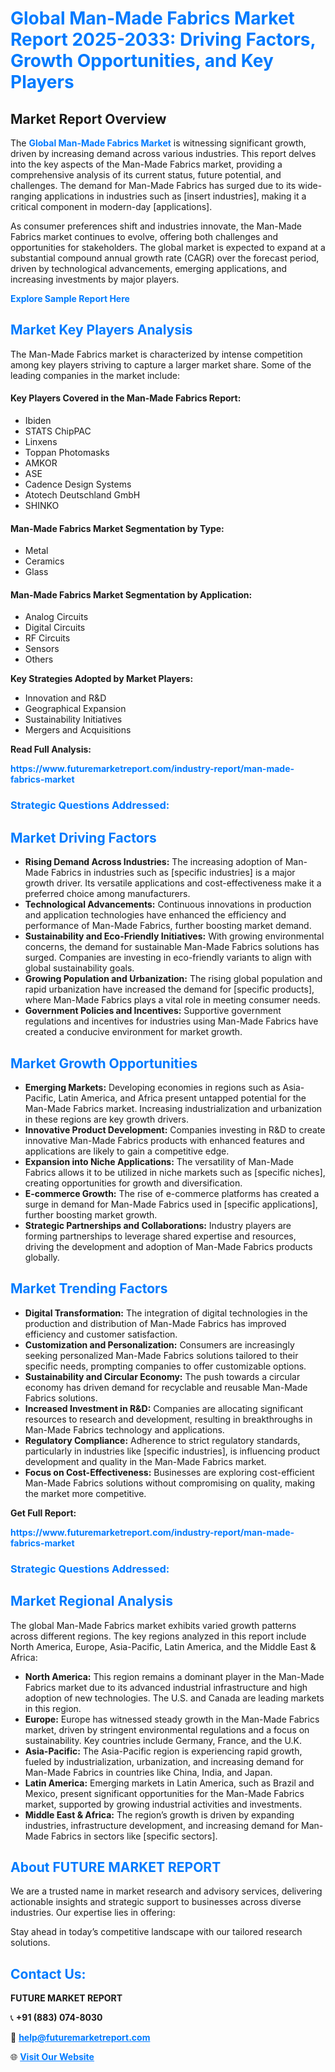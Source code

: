 <h1 style="color: #007BFF;">Global Man-Made Fabrics Market Report 2025-2033: Driving Factors, Growth Opportunities, and Key Players</h1>

<section id="overview">
<h2>Market Report Overview</h2>
<p>The <a href="https://www.futuremarketreport.com/industry-report/man-made-fabrics-market" style="color: #007BFF; text-decoration: none;"><strong>Global Man-Made Fabrics Market</strong></a> is witnessing significant growth, driven by increasing demand across various industries. This report delves into the key aspects of the Man-Made Fabrics market, providing a comprehensive analysis of its current status, future potential, and challenges. The demand for Man-Made Fabrics has surged due to its wide-ranging applications in industries such as [insert industries], making it a critical component in modern-day [applications].</p>
<p>As consumer preferences shift and industries innovate, the Man-Made Fabrics market continues to evolve, offering both challenges and opportunities for stakeholders. The global market is expected to expand at a substantial compound annual growth rate (CAGR) over the forecast period, driven by technological advancements, emerging applications, and increasing investments by major players.</p>
</section>

<section id="overview">
<p><a href="https://www.futuremarketreport.com/request-sample/reportId=32924" style="color: #007BFF; text-decoration: none;"><strong>Explore Sample Report Here</strong></a></p>
</section>

<section id="key-players">
<h2 style="color: #007BFF;">Market Key Players Analysis</h2>
<p>The Man-Made Fabrics market is characterized by intense competition among key players striving to capture a larger market share. Some of the leading companies in the market include:</p>
<h4>Key Players Covered in the Man-Made Fabrics Report:</h4>
<ul><li>Ibiden</li><li>STATS ChipPAC</li><li>Linxens</li><li>Toppan Photomasks</li><li>AMKOR</li><li>ASE</li><li>Cadence Design Systems</li><li>Atotech Deutschland GmbH</li><li>SHINKO</li></ul>
<h4>Man-Made Fabrics Market Segmentation by Type:</h4>
<ul><li>Metal</li><li>Ceramics</li><li>Glass</li></ul>

<h4>Man-Made Fabrics Market Segmentation by Application:</h4>
<ul><li>Analog Circuits</li><li>Digital Circuits</li><li>RF Circuits</li><li>Sensors</li><li>Others</li></ul>
<p><strong>Key Strategies Adopted by Market Players:</strong></p>
<ul>
<li>Innovation and R&D</li>
<li>Geographical Expansion</li>
<li>Sustainability Initiatives</li>
<li>Mergers and Acquisitions</li>
</ul>
</section>

<section>
<p><strong>Read Full Analysis: </strong></p><a href="https://www.futuremarketreport.com/industry-report/man-made-fabrics-market" style="color: #007BFF; text-decoration: none;"><strong>https://www.futuremarketreport.com/industry-report/man-made-fabrics-market</strong></a>
<h3 style="color: #007BFF;">Strategic Questions Addressed:</h3>
</section>

<section id="driving-factors">
<h2 style="color: #007BFF;">Market Driving Factors</h2>
<ul>
<li><strong>Rising Demand Across Industries:</strong> The increasing adoption of Man-Made Fabrics in industries such as [specific industries] is a major growth driver. Its versatile applications and cost-effectiveness make it a preferred choice among manufacturers.</li>
<li><strong>Technological Advancements:</strong> Continuous innovations in production and application technologies have enhanced the efficiency and performance of Man-Made Fabrics, further boosting market demand.</li>
<li><strong>Sustainability and Eco-Friendly Initiatives:</strong> With growing environmental concerns, the demand for sustainable Man-Made Fabrics solutions has surged. Companies are investing in eco-friendly variants to align with global sustainability goals.</li>
<li><strong>Growing Population and Urbanization:</strong> The rising global population and rapid urbanization have increased the demand for [specific products], where Man-Made Fabrics plays a vital role in meeting consumer needs.</li>
<li><strong>Government Policies and Incentives:</strong> Supportive government regulations and incentives for industries using Man-Made Fabrics have created a conducive environment for market growth.</li>
</ul>
</section>

<section id="growth-opportunities">
<h2 style="color: #007BFF;">Market Growth Opportunities</h2>
<ul>
<li><strong>Emerging Markets:</strong> Developing economies in regions such as Asia-Pacific, Latin America, and Africa present untapped potential for the Man-Made Fabrics market. Increasing industrialization and urbanization in these regions are key growth drivers.</li>
<li><strong>Innovative Product Development:</strong> Companies investing in R&D to create innovative Man-Made Fabrics products with enhanced features and applications are likely to gain a competitive edge.</li>
<li><strong>Expansion into Niche Applications:</strong> The versatility of Man-Made Fabrics allows it to be utilized in niche markets such as [specific niches], creating opportunities for growth and diversification.</li>
<li><strong>E-commerce Growth:</strong> The rise of e-commerce platforms has created a surge in demand for Man-Made Fabrics used in [specific applications], further boosting market growth.</li>
<li><strong>Strategic Partnerships and Collaborations:</strong> Industry players are forming partnerships to leverage shared expertise and resources, driving the development and adoption of Man-Made Fabrics products globally.</li>
</ul>
</section>

<section id="trending-factors">
<h2 style="color: #007BFF;">Market Trending Factors</h2>
<ul>
<li><strong>Digital Transformation:</strong> The integration of digital technologies in the production and distribution of Man-Made Fabrics has improved efficiency and customer satisfaction.</li>
<li><strong>Customization and Personalization:</strong> Consumers are increasingly seeking personalized Man-Made Fabrics solutions tailored to their specific needs, prompting companies to offer customizable options.</li>
<li><strong>Sustainability and Circular Economy:</strong> The push towards a circular economy has driven demand for recyclable and reusable Man-Made Fabrics solutions.</li>
<li><strong>Increased Investment in R&D:</strong> Companies are allocating significant resources to research and development, resulting in breakthroughs in Man-Made Fabrics technology and applications.</li>
<li><strong>Regulatory Compliance:</strong> Adherence to strict regulatory standards, particularly in industries like [specific industries], is influencing product development and quality in the Man-Made Fabrics market.</li>
<li><strong>Focus on Cost-Effectiveness:</strong> Businesses are exploring cost-efficient Man-Made Fabrics solutions without compromising on quality, making the market more competitive.</li>
</ul>
</section>

<section>
<p><strong>Get Full Report: </strong></p><a href="https://www.futuremarketreport.com/industry-report/man-made-fabrics-market" style="color: #007BFF; text-decoration: none;"><strong>https://www.futuremarketreport.com/industry-report/man-made-fabrics-market</strong></a>
<h3 style="color: #007BFF;">Strategic Questions Addressed:</h3>
</section>


<section id="regional-analysis">
<h2 style="color: #007BFF;">Market Regional Analysis</h2>
<p>The global Man-Made Fabrics market exhibits varied growth patterns across different regions. The key regions analyzed in this report include North America, Europe, Asia-Pacific, Latin America, and the Middle East & Africa:</p>
<ul>
<li><strong>North America:</strong> This region remains a dominant player in the Man-Made Fabrics market due to its advanced industrial infrastructure and high adoption of new technologies. The U.S. and Canada are leading markets in this region.</li>
<li><strong>Europe:</strong> Europe has witnessed steady growth in the Man-Made Fabrics market, driven by stringent environmental regulations and a focus on sustainability. Key countries include Germany, France, and the U.K.</li>
<li><strong>Asia-Pacific:</strong> The Asia-Pacific region is experiencing rapid growth, fueled by industrialization, urbanization, and increasing demand for Man-Made Fabrics in countries like China, India, and Japan.</li>
<li><strong>Latin America:</strong> Emerging markets in Latin America, such as Brazil and Mexico, present significant opportunities for the Man-Made Fabrics market, supported by growing industrial activities and investments.</li>
<li><strong>Middle East & Africa:</strong> The region’s growth is driven by expanding industries, infrastructure development, and increasing demand for Man-Made Fabrics in sectors like [specific sectors].</li>
</ul>
</section>

<footer>
<h2 style="color: #007BFF;">About FUTURE MARKET REPORT</h2>
<p>We are a trusted name in market research and advisory services, delivering actionable insights and strategic support to businesses across diverse industries. Our expertise lies in offering:</p>

<p>Stay ahead in today’s competitive landscape with our tailored research solutions.</p>

<h2 style="color: #007BFF;">Contact Us:</h2>
<p><strong>FUTURE MARKET REPORT</strong></p>
<p>📞 <strong>+91 (883) 074-8030</strong></p>
<p>📧 <strong><a href="mailto:help@futuremarketreport.com" style="color: #007BFF;">help@futuremarketreport.com</a></strong></p>
<p>🌐 <strong><a href="https://www.futuremarketreport.com/" style="color: #007BFF;">Visit Our Website</a></strong></p>
</footer>